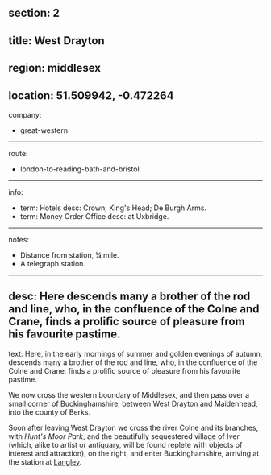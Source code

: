 section: 2
----
title: West Drayton
----
region: middlesex
----
location: 51.509942, -0.472264
----
company:
- great-western
----
route:
- london-to-reading-bath-and-bristol
----
info:
- term: Hotels
  desc: Crown; King's Head; De Burgh Arms.
- term: Money Order Office
  desc: at Uxbridge.
----
notes:
- Distance from station, ¼ mile.
- A telegraph station.
----
desc: Here descends many a brother of the rod and line, who, in the confluence of the Colne and Crane, finds a prolific source of pleasure from his favourite pastime.
----
text: Here, in the early mornings of summer and golden evenings of autumn, descends many a brother of the rod and line, who, in the confluence of the Colne and Crane, finds a prolific source of pleasure from his favourite pastime.

We now cross the western boundary of Middlesex, and then pass over a small corner of Buckinghamshire, between West Drayton and Maidenhead, into the county of Berks.

Soon after leaving West Drayton we cross the river Colne and its branches, with *Hunt's Moor Park*, and the beautifully sequestered village of Iver (which, alike to artist or antiquary, will be found replete with objects of interest and attraction), on the right, and enter Buckinghamshire, arriving at the station at [Langley](/stations/langley).

